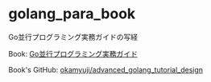# golang_para_book
Go並行プログラミング実務ガイドの写経

Book: [Go並行プログラミング実務ガイド](https://zenn.dev/okamyuji/books/a_practical_guide_to_concurrent_programming_in_go)

Book's GitHub: [okamyuji/advanced\_golang\_tutorial\_design](https://github.com/okamyuji/advanced_golang_tutorial_design)
